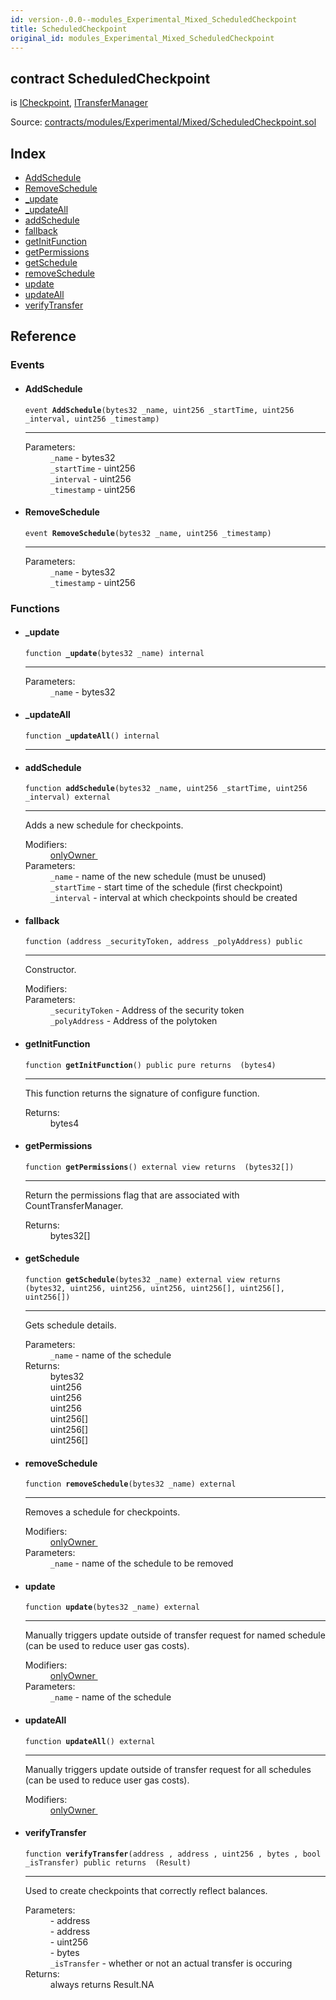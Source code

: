 ```yaml
---
id: version-.0.0--modules_Experimental_Mixed_ScheduledCheckpoint
title: ScheduledCheckpoint
original_id: modules_Experimental_Mixed_ScheduledCheckpoint
---
```


<div class="contract-doc"><div class="contract"><h2 class="contract-header"><span class="contract-kind">contract</span> ScheduledCheckpoint</h2><p class="base-contracts"><span>is</span> <a href="modules_Checkpoint_ICheckpoint.html">ICheckpoint</a><span>, </span><a href="modules_TransferManager_ITransferManager.html">ITransferManager</a></p><div class="source">Source: <a href="https://github.com/PolymathNetwork/polymath-core/blob/v2.1.0/contracts/modules/Experimental/Mixed/ScheduledCheckpoint.sol" target="_blank">contracts/modules/Experimental/Mixed/ScheduledCheckpoint.sol</a></div></div><div class="index"><h2>Index</h2><ul><li><a href="modules_Experimental_Mixed_ScheduledCheckpoint.html#AddSchedule">AddSchedule</a></li><li><a href="modules_Experimental_Mixed_ScheduledCheckpoint.html#RemoveSchedule">RemoveSchedule</a></li><li><a href="modules_Experimental_Mixed_ScheduledCheckpoint.html#_update">_update</a></li><li><a href="modules_Experimental_Mixed_ScheduledCheckpoint.html#_updateAll">_updateAll</a></li><li><a href="modules_Experimental_Mixed_ScheduledCheckpoint.html#addSchedule">addSchedule</a></li><li><a href="modules_Experimental_Mixed_ScheduledCheckpoint.html#">fallback</a></li><li><a href="modules_Experimental_Mixed_ScheduledCheckpoint.html#getInitFunction">getInitFunction</a></li><li><a href="modules_Experimental_Mixed_ScheduledCheckpoint.html#getPermissions">getPermissions</a></li><li><a href="modules_Experimental_Mixed_ScheduledCheckpoint.html#getSchedule">getSchedule</a></li><li><a href="modules_Experimental_Mixed_ScheduledCheckpoint.html#removeSchedule">removeSchedule</a></li><li><a href="modules_Experimental_Mixed_ScheduledCheckpoint.html#update">update</a></li><li><a href="modules_Experimental_Mixed_ScheduledCheckpoint.html#updateAll">updateAll</a></li><li><a href="modules_Experimental_Mixed_ScheduledCheckpoint.html#verifyTransfer">verifyTransfer</a></li></ul></div><div class="reference"><h2>Reference</h2><div class="events"><h3>Events</h3><ul><li><div class="item event"><span id="AddSchedule" class="anchor-marker"></span><h4 class="name">AddSchedule</h4><div class="body"><code class="signature">event <strong>AddSchedule</strong><span>(bytes32 _name, uint256 _startTime, uint256 _interval, uint256 _timestamp) </span></code><hr/><dl><dt><span class="label-parameters">Parameters:</span></dt><dd><div><code>_name</code> - bytes32</div><div><code>_startTime</code> - uint256</div><div><code>_interval</code> - uint256</div><div><code>_timestamp</code> - uint256</div></dd></dl></div></div></li><li><div class="item event"><span id="RemoveSchedule" class="anchor-marker"></span><h4 class="name">RemoveSchedule</h4><div class="body"><code class="signature">event <strong>RemoveSchedule</strong><span>(bytes32 _name, uint256 _timestamp) </span></code><hr/><dl><dt><span class="label-parameters">Parameters:</span></dt><dd><div><code>_name</code> - bytes32</div><div><code>_timestamp</code> - uint256</div></dd></dl></div></div></li></ul></div><div class="functions"><h3>Functions</h3><ul><li><div class="item function"><span id="_update" class="anchor-marker"></span><h4 class="name">_update</h4><div class="body"><code class="signature">function <strong>_update</strong><span>(bytes32 _name) </span><span>internal </span></code><hr/><dl><dt><span class="label-parameters">Parameters:</span></dt><dd><div><code>_name</code> - bytes32</div></dd></dl></div></div></li><li><div class="item function"><span id="_updateAll" class="anchor-marker"></span><h4 class="name">_updateAll</h4><div class="body"><code class="signature">function <strong>_updateAll</strong><span>() </span><span>internal </span></code><hr/></div></div></li><li><div class="item function"><span id="addSchedule" class="anchor-marker"></span><h4 class="name">addSchedule</h4><div class="body"><code class="signature">function <strong>addSchedule</strong><span>(bytes32 _name, uint256 _startTime, uint256 _interval) </span><span>external </span></code><hr/><div class="description"><p>Adds a new schedule for checkpoints.</p></div><dl><dt><span class="label-modifiers">Modifiers:</span></dt><dd><a href="modules_Module.html#onlyOwner">onlyOwner </a></dd><dt><span class="label-parameters">Parameters:</span></dt><dd><div><code>_name</code> - name of the new schedule (must be unused)</div><div><code>_startTime</code> - start time of the schedule (first checkpoint)</div><div><code>_interval</code> - interval at which checkpoints should be created</div></dd></dl></div></div></li><li><div class="item function"><span id="fallback" class="anchor-marker"></span><h4 class="name">fallback</h4><div class="body"><code class="signature">function <strong></strong><span>(address _securityToken, address _polyAddress) </span><span>public </span></code><hr/><div class="description"><p>Constructor.</p></div><dl><dt><span class="label-modifiers">Modifiers:</span></dt><dd></dd><dt><span class="label-parameters">Parameters:</span></dt><dd><div><code>_securityToken</code> - Address of the security token</div><div><code>_polyAddress</code> - Address of the polytoken</div></dd></dl></div></div></li><li><div class="item function"><span id="getInitFunction" class="anchor-marker"></span><h4 class="name">getInitFunction</h4><div class="body"><code class="signature">function <strong>getInitFunction</strong><span>() </span><span>public </span><span>pure </span><span>returns  (bytes4) </span></code><hr/><div class="description"><p>This function returns the signature of configure function.</p></div><dl><dt><span class="label-return">Returns:</span></dt><dd>bytes4</dd></dl></div></div></li><li><div class="item function"><span id="getPermissions" class="anchor-marker"></span><h4 class="name">getPermissions</h4><div class="body"><code class="signature">function <strong>getPermissions</strong><span>() </span><span>external </span><span>view </span><span>returns  (bytes32[]) </span></code><hr/><div class="description"><p>Return the permissions flag that are associated with CountTransferManager.</p></div><dl><dt><span class="label-return">Returns:</span></dt><dd>bytes32[]</dd></dl></div></div></li><li><div class="item function"><span id="getSchedule" class="anchor-marker"></span><h4 class="name">getSchedule</h4><div class="body"><code class="signature">function <strong>getSchedule</strong><span>(bytes32 _name) </span><span>external </span><span>view </span><span>returns  (bytes32, uint256, uint256, uint256, uint256[], uint256[], uint256[]) </span></code><hr/><div class="description"><p>Gets schedule details.</p></div><dl><dt><span class="label-parameters">Parameters:</span></dt><dd><div><code>_name</code> - name of the schedule</div></dd><dt><span class="label-return">Returns:</span></dt><dd>bytes32</dd><dd>uint256</dd><dd>uint256</dd><dd>uint256</dd><dd>uint256[]</dd><dd>uint256[]</dd><dd>uint256[]</dd></dl></div></div></li><li><div class="item function"><span id="removeSchedule" class="anchor-marker"></span><h4 class="name">removeSchedule</h4><div class="body"><code class="signature">function <strong>removeSchedule</strong><span>(bytes32 _name) </span><span>external </span></code><hr/><div class="description"><p>Removes a schedule for checkpoints.</p></div><dl><dt><span class="label-modifiers">Modifiers:</span></dt><dd><a href="modules_Module.html#onlyOwner">onlyOwner </a></dd><dt><span class="label-parameters">Parameters:</span></dt><dd><div><code>_name</code> - name of the schedule to be removed</div></dd></dl></div></div></li><li><div class="item function"><span id="update" class="anchor-marker"></span><h4 class="name">update</h4><div class="body"><code class="signature">function <strong>update</strong><span>(bytes32 _name) </span><span>external </span></code><hr/><div class="description"><p>Manually triggers update outside of transfer request for named schedule (can be used to reduce user gas costs).</p></div><dl><dt><span class="label-modifiers">Modifiers:</span></dt><dd><a href="modules_Module.html#onlyOwner">onlyOwner </a></dd><dt><span class="label-parameters">Parameters:</span></dt><dd><div><code>_name</code> - name of the schedule</div></dd></dl></div></div></li><li><div class="item function"><span id="updateAll" class="anchor-marker"></span><h4 class="name">updateAll</h4><div class="body"><code class="signature">function <strong>updateAll</strong><span>() </span><span>external </span></code><hr/><div class="description"><p>Manually triggers update outside of transfer request for all schedules (can be used to reduce user gas costs).</p></div><dl><dt><span class="label-modifiers">Modifiers:</span></dt><dd><a href="modules_Module.html#onlyOwner">onlyOwner </a></dd></dl></div></div></li><li><div class="item function"><span id="verifyTransfer" class="anchor-marker"></span><h4 class="name">verifyTransfer</h4><div class="body"><code class="signature">function <strong>verifyTransfer</strong><span>(address , address , uint256 , bytes , bool _isTransfer) </span><span>public </span><span>returns  (Result) </span></code><hr/><div class="description"><p>Used to create checkpoints that correctly reflect balances.</p></div><dl><dt><span class="label-parameters">Parameters:</span></dt><dd><div><code></code> - address</div><div><code></code> - address</div><div><code></code> - uint256</div><div><code></code> - bytes</div><div><code>_isTransfer</code> - whether or not an actual transfer is occuring</div></dd><dt><span class="label-return">Returns:</span></dt><dd>always returns Result.NA</dd></dl></div></div></li></ul></div></div></div>
